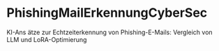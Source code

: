 # PhishingMailErkennungCyberSec
KI-Ans ̈atze zur Echtzeiterkennung von Phishing-E-Mails: Vergleich von LLM und LoRA-Optimierung
